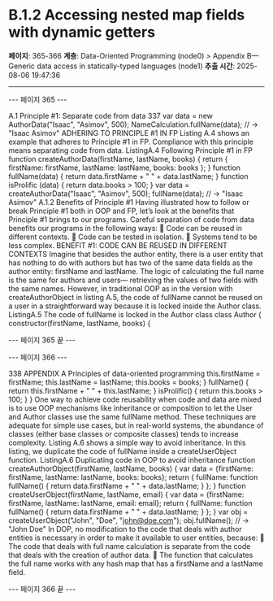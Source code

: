 # B.1.2 Accessing nested map fields with dynamic getters

**페이지**: 365-366
**계층**: Data-Oriented Programming (node0) > Appendix B—Generic data access in statically-typed languages (node1)
**추출 시간**: 2025-08-06 19:47:36

---


--- 페이지 365 ---

A.1 Principle #1: Separate code from data 337
var data = new AuthorData("Isaac", "Asimov", 500);
NameCalculation.fullName(data);
// → "Isaac Asimov"
ADHERING TO PRINCIPLE #1 IN FP
Listing A.4 shows an example that adheres to Principle #1 in FP. Compliance with this
principle means separating code from data.
ListingA.4 Following Principle #1 in FP
function createAuthorData(firstName, lastName, books) {
return {
firstName: firstName,
lastName: lastName,
books: books
};
}
function fullName(data) {
return data.firstName + " " + data.lastName;
}
function isProlific (data) {
return data.books > 100;
}
var data = createAuthorData("Isaac", "Asimov", 500);
fullName(data);
// → "Isaac Asimov"
A.1.2 Benefits of Principle #1
Having illustrated how to follow or break Principle #1 both in OOP and FP, let’s look
at the benefits that Principle #1 brings to our programs. Careful separation of code
from data benefits our programs in the following ways:
 Code can be reused in different contexts.
 Code can be tested in isolation.
 Systems tend to be less complex.
BENEFIT #1: CODE CAN BE REUSED IN DIFFERENT CONTEXTS
Imagine that besides the author entity, there is a user entity that has nothing to do
with authors but has two of the same data fields as the author entity: firstName and
lastName. The logic of calculating the full name is the same for authors and users—
retrieving the values of two fields with the same names. However, in traditional OOP
as in the version with createAuthorObject in listing A.5, the code of fullName cannot
be reused on a user in a straightforward way because it is locked inside the Author class.
ListingA.5 The code of fullName is locked in the Author class
class Author {
constructor(firstName, lastName, books) {

--- 페이지 365 끝 ---


--- 페이지 366 ---

338 APPENDIX A Principles of data-oriented programming
this.firstName = firstName;
this.lastName = lastName;
this.books = books;
}
fullName() {
return this.firstName + " " + this.lastName;
}
isProlific() {
return this.books > 100;
}
}
One way to achieve code reusability when code and data are mixed is to use OOP
mechanisms like inheritance or composition to let the User and Author classes use
the same fullName method. These techniques are adequate for simple use cases, but
in real-world systems, the abundance of classes (either base classes or composite
classes) tends to increase complexity.
Listing A.6 shows a simple way to avoid inheritance. In this listing, we duplicate the
code of fullName inside a createUserObject function.
ListingA.6 Duplicating code in OOP to avoid inheritance
function createAuthorObject(firstName, lastName, books) {
var data = {firstName: firstName, lastName: lastName, books: books};
return {
fullName: function fullName() {
return data.firstName + " " + data.lastName;
}
};
}
function createUserObject(firstName, lastName, email) {
var data = {firstName: firstName, lastName: lastName, email: email};
return {
fullName: function fullName() {
return data.firstName + " " + data.lastName;
}
};
}
var obj = createUserObject("John", "Doe", "john@doe.com");
obj.fullName();
// → "John Doe"
In DOP, no modification to the code that deals with author entities is necessary in
order to make it available to user entities, because:
 The code that deals with full name calculation is separate from the code that
deals with the creation of author data.
 The function that calculates the full name works with any hash map that has a
firstName and a lastName field.

--- 페이지 366 끝 ---
